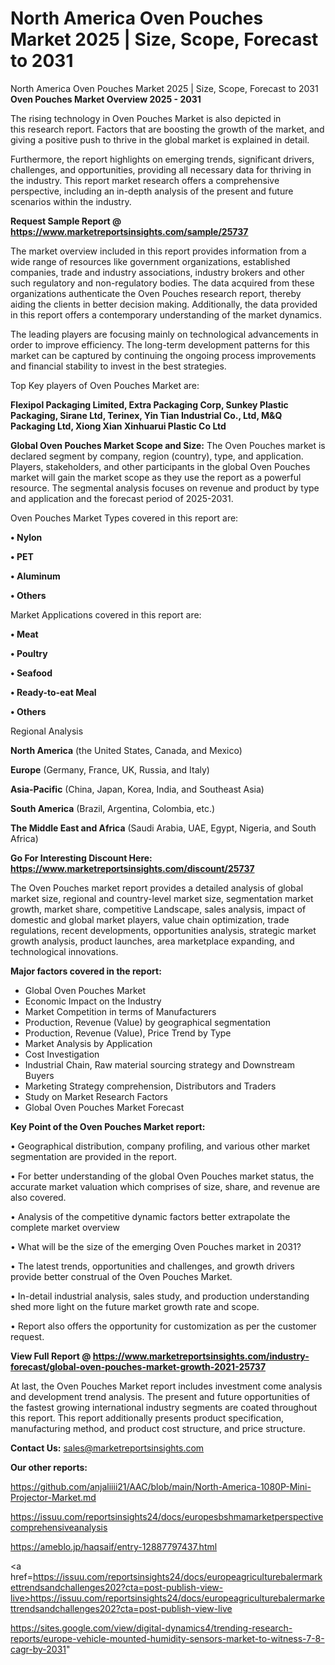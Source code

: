 # North America Oven Pouches Market 2025 | Size, Scope, Forecast to 2031
North America Oven Pouches Market 2025 | Size, Scope, Forecast to 2031
<Strong> Oven Pouches Market Overview 2025 - 2031</strong>

The rising technology in Oven Pouches Market is also depicted in this research report. Factors that are boosting the growth of the market, and giving a positive push to thrive in the global market is explained in detail.

Furthermore, the report highlights on emerging trends, significant drivers, challenges, and opportunities, providing all necessary data for thriving in the industry. This report market research offers a comprehensive perspective, including an in-depth analysis of the present and future scenarios within the industry.

<strong>Request Sample Report @ <a href=https://www.marketreportsinsights.com/sample/25737>https://www.marketreportsinsights.com/sample/25737</a></strong>

The market overview included in this report provides information from a wide range of resources like government organizations, established companies, trade and industry associations, industry brokers and other such regulatory and non-regulatory bodies. The data acquired from these organizations authenticate the Oven Pouches research report, thereby aiding the clients in better decision making. Additionally, the data provided in this report offers a contemporary understanding of the market dynamics.

The leading players are focusing mainly on technological advancements in order to improve efficiency. The long-term development patterns for this market can be captured by continuing the ongoing process improvements and financial stability to invest in the best strategies.

Top Key players of Oven Pouches Market are:

<strong>Flexipol Packaging Limited, Extra Packaging Corp, Sunkey Plastic Packaging, Sirane Ltd, Terinex, Yin Tian Industrial Co., Ltd, M&Q Packaging Ltd, Xiong Xian Xinhuarui Plastic Co Ltd</strong>

<strong><b>Global Oven Pouches Market Scope and Size:</b></strong>
The Oven Pouches market is declared segment by company, region (country), type, and application. Players, stakeholders, and other participants in the global Oven Pouches market will gain the market scope as they use the report as a powerful resource. The segmental analysis focuses on revenue and product by type and application and the forecast period of 2025-2031.

Oven Pouches Market Types covered in this report are:

<strong>• Nylon

• PET

• Aluminum

• Others</strong>

Market Applications covered in this report are:

<strong>• Meat

• Poultry

• Seafood

• Ready-to-eat Meal

• Others</strong> 

Regional Analysis

<strong>North America</strong> (the United States, Canada, and Mexico)

<strong>Europe</strong> (Germany, France, UK, Russia, and Italy)

<strong>Asia-Pacific</strong> (China, Japan, Korea, India, and Southeast Asia)

<strong>South America</strong> (Brazil, Argentina, Colombia, etc.)

<strong>The Middle East and Africa</strong> (Saudi Arabia, UAE, Egypt, Nigeria, and South Africa)

<strong>Go For Interesting Discount Here: <a href=https://www.marketreportsinsights.com/discount/25737>https://www.marketreportsinsights.com/discount/25737</a></strong>

The Oven Pouches market report provides a detailed analysis of global market size, regional and country-level market size, segmentation market growth, market share, competitive Landscape, sales analysis, impact of domestic and global market players, value chain optimization, trade regulations, recent developments, opportunities analysis, strategic market growth analysis, product launches, area marketplace expanding, and technological innovations.

<strong><b>Major factors covered in the report:</b></strong>
<ul>
  <li>Global Oven Pouches Market </li>
  <li>Economic Impact on the Industry</li>
  <li>Market Competition in terms of Manufacturers</li>
  <li>Production, Revenue (Value) by geographical segmentation</li>
  <li>Production, Revenue (Value), Price Trend by Type</li>
  <li>Market Analysis by Application</li>
  <li>Cost Investigation</li>
  <li>Industrial Chain, Raw material sourcing strategy and Downstream Buyers</li>
  <li>Marketing Strategy comprehension, Distributors and Traders</li>
  <li>Study on Market Research Factors</li>
  <li>Global Oven Pouches Market Forecast</li>
</ul>

<strong><b>Key Point of the Oven Pouches Market report:</b></strong>

• Geographical distribution, company profiling, and various other market segmentation are provided in the report.

• For better understanding of the global Oven Pouches market status, the accurate market valuation which comprises of size, share, and revenue are also covered.

• Analysis of the competitive dynamic factors better extrapolate the complete market overview

• What will be the size of the emerging Oven Pouches market in 2031?

• The latest trends, opportunities and challenges, and growth drivers provide better construal of the Oven Pouches Market.

• In-detail industrial analysis, sales study, and production understanding shed more light on the future market growth rate and scope.

• Report also offers the opportunity for customization as per the customer request.

<strong><b>View Full Report @ <a href=https://www.marketreportsinsights.com/industry-forecast/global-oven-pouches-market-growth-2021-25737>https://www.marketreportsinsights.com/industry-forecast/global-oven-pouches-market-growth-2021-25737</a></b></strong>


At last, the Oven Pouches Market report includes investment come analysis and development trend analysis. The present and future opportunities of the fastest growing international industry segments are coated throughout this report. This report additionally presents product specification, manufacturing method, and product cost structure, and price structure.

<strong>Contact Us:</strong>
sales@marketreportsinsights.com

<strong>Our other reports:</strong>

<a href=https://github.com/anjaliiii21/AAC/blob/main/North-America-1080P-Mini-Projector-Market.md>https://github.com/anjaliiii21/AAC/blob/main/North-America-1080P-Mini-Projector-Market.md</a>

<a href=https://issuu.com/reportsinsights24/docs/europesbshmamarketperspectivecomprehensiveanalysis>https://issuu.com/reportsinsights24/docs/europesbshmamarketperspectivecomprehensiveanalysis</a>

<a href=https://ameblo.jp/haqsaif/entry-12887797437.html>https://ameblo.jp/haqsaif/entry-12887797437.html</a>

<a href=https://issuu.com/reportsinsights24/docs/europeagriculturebalermarkettrendsandchallenges202?cta=post-publish-view-live>https://issuu.com/reportsinsights24/docs/europeagriculturebalermarkettrendsandchallenges202?cta=post-publish-view-live</a>

<a href=https://sites.google.com/view/digital-dynamics4/trending-research-reports/europe-vehicle-mounted-humidity-sensors-market-to-witness-7-8-cagr-by-2031>https://sites.google.com/view/digital-dynamics4/trending-research-reports/europe-vehicle-mounted-humidity-sensors-market-to-witness-7-8-cagr-by-2031</a>"
